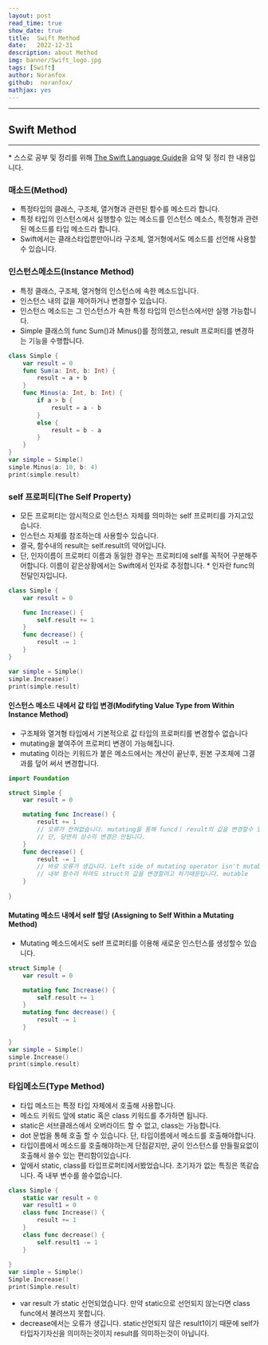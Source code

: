 ```yaml
---
layout: post
read_time: true
show_date: true
title:  Swift Method
date:   2022-12-31
description: about Method
img: banner/Swift_logo.jpg
tags: [Swift]
author: Noranfox
github:  noranfox/
mathjax: yes
---
```


---
## Swift Method
---
\* 스스로 공부 및 정리를 위해 [The Swift Language Guide](https://jusung.gitbook.io/the-swift-language-guide/)을 요약 및 정리 한 내용입니다. 


### 매소드(Method)
   - 특정타입의 클래스, 구조체, 열거형과 관련된 함수를 메소드라 합니다.
   - 특정 타입의 인스턴스에서 실행할수 있는 메소드를 인스턴스 메소스, 특정형과 관련된 메소드를 타입 메소드라 합니다.
   - Swift에서는 클래스타입뿐만아니라 구조체, 열거형에서도 메소드를 선언해 사용할수 있습니다.

### 인스턴스메소드(Instance Method)
   - 특정 클래스, 구조체, 열거형의 인스턴스에 속한 메소드입니다. 
   - 인스턴스 내의 값을 제어하거나 변경할수 있습니다.
   - 인스턴스 메소드는 그 인스턴스가 속한 특정 타입의 인스턴스에서만 실행 가능합니다.
   - Simple 클래스의 func Sum()과 Minus()를 정의했고, result 프로퍼티를 변경하는 기능을 수행합니다.

```swift
class Simple {
    var result = 0
    func Sum(a: Int, b: Int) {
        result = a + b
    }
    func Minus(a: Int, b: Int) {
        if a > b {
            result = a - b
        }
        else {
            result = b - a
        }
    }   
}
var simple = Simple()
simple.Minus(a: 10, b: 4)
print(simple.result)
```

### self 프로퍼티(The Self Property)
   - 모든 프로퍼티는 암시적으로 인스턴스 자체를 의미하는 self 프로퍼티를 가지고있습니다.
   - 인스턴스 자체를 참조하는데 사용할수 있습니다.
   - 결국, 함수내의 result는 self.result의 약어입니다.
   - 단, 인자이름이 프로퍼티 이름과 동일한 경우는 프로퍼티에 self를 꼭적어 구분해주어합니다. 이름이 같은상황에서는 Swift에서 인자로 추정합니다.
   \* 인자란 func의 전달인자입니다. 

```swift
class Simple {
    var result = 0

    func Increase() {
        self.result += 1
    }
    func decrease() {
        result -= 1
    }
}

var simple = Simple()
simple.Increase()
print(simple.result)
```
#### 인스턴스 메소드 내에서 값 타입 변경(Modifyting Value Type from Within Instance Method)
   - 구조체와 열겨형 타입에서 기본적으로 값 타입의 프로퍼티를 변경할수 없습니다
   - mutating을 붙여주어 프로퍼티 변경이 가능해집니다.
   - mutating 이라는 키워드가 붙은 메소드에서는 계산이 끝난후, 원본 구조체에 그결과를 덮어 써서 변경합니다.

```swift
import Foundation

struct Simple {
    var result = 0

    mutating func Increase() {
        result += 1
        // 오류가 전혀없습니다. mutating을 통해 funcdㅣ result의 값을 변경할수 있기 때문입니다.
        // 단, 당연히 상수의 변경은 안됩니다.
    }
    func decrease() {
        result -= 1
        // 바로 오류가 생깁니다. Left side of mutating operator isn't mutable: 'self' is immutable
        // 내부 함수라 하여도 struct의 값을 변경할려고 하기때문입니다. mutable 
    }
    
}
```

#### Mutating 메소드 내에서 self 할당 (Assigning to Self Within a Mutating Method)
   - Mutating 메소드에서도 self 프로퍼티를 이용해 새로운 인스턴스를 생성할수 있습니다.

```swift
struct Simple {
    var result = 0

    mutating func Increase() {
        self.result += 1
    }
    mutating func decrease() {
        result -= 1
    }
    
}
var simple = Simple()
simple.Increase()
print(simple.result)
```

### 타입메소드(Type Method)
   - 타입 메소드는 특정 타입 자체에서 호출해 사용합니다.
   - 메소드 키워드 앞에 static 혹은 class 키워드를 추가하면 됩니다. 
   - static은 서브클래스에서 오버라이드 할 수 없고, class는 가능합니다.
   - dot 문법을 통해 호출 할 수 있습니다. 단, 타입이름에서 메소드를 호출해야합니다.
   - 타입이름에서 메소드를 호출해야하는게 단점같지만, 굳이 인스턴스를 만들필요없이 호출해서 쓸수 있는 편리함이있습니다.
   - 앞에서 static, class를 타입프로퍼티에서봤었습니다. 초기자가 없는 특징은 똑같습니다. 즉 내부 변수를 쓸수없습니다.

```swift
class Simple {
    static var result = 0
    var result1 = 0
    class func Increase() {
        result += 1
    }
    class func decrease() {
        self.result1 -= 1
    }
    
}
var simple = Simple()
Simple.Increase()
print(Simple.result)
```

   - var result 가 static 선언되었습니다. 만약 static으로 선언되지 않는다면 class func에서 불려쓰지 못합니다.
   - decrease에서는 오류가 생깁니다. static선언되지 않은 result1이기 때문에 self가 타입자기자신을 의미하는것이지 result를 의미하는것이 아닙니다.